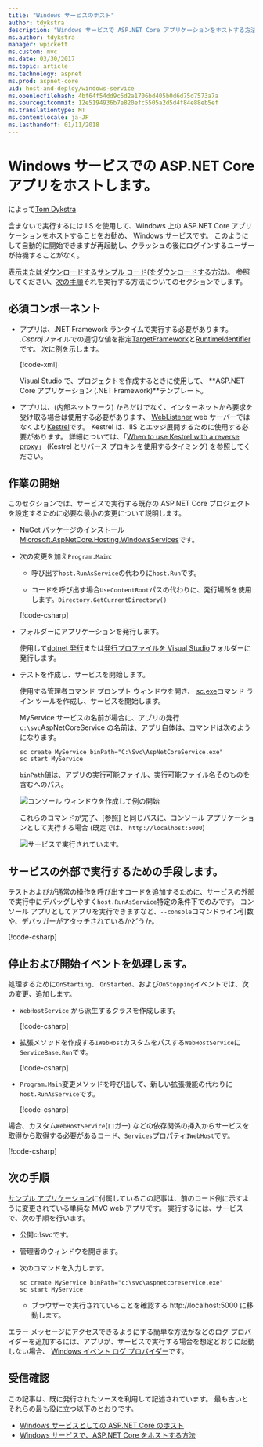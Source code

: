 ```yaml
---
title: "Windows サービスのホスト"
author: tdykstra
description: "Windows サービスで ASP.NET Core アプリケーションをホストする方法を説明します。"
ms.author: tdykstra
manager: wpickett
ms.custom: mvc
ms.date: 03/30/2017
ms.topic: article
ms.technology: aspnet
ms.prod: aspnet-core
uid: host-and-deploy/windows-service
ms.openlocfilehash: 4bf64f54dd9c6d2a1706bd405b0d6d75d7573a7a
ms.sourcegitcommit: 12e5194936b7e820efc5505a2d5d4f84e88eb5ef
ms.translationtype: MT
ms.contentlocale: ja-JP
ms.lasthandoff: 01/11/2018
---
```

# <a name="host-an-aspnet-core-app-in-a-windows-service"></a>Windows サービスでの ASP.NET Core アプリをホストします。

によって[Tom Dykstra](https://github.com/tdykstra)

含まないで実行するには IIS を使用して、Windows 上の ASP.NET Core アプリケーションをホストすることをお勧め、 [Windows サービス](https://docs.microsoft.com/dotnet/framework/windows-services/introduction-to-windows-service-applications)です。 このようにして自動的に開始できますが再起動し、クラッシュの後にログインするユーザーが待機することがなく。

[表示またはダウンロードするサンプル コード](https://github.com/aspnet/Docs/tree/master/aspnetcore/host-and-deploy/windows-service/sample)([をダウンロードする方法](xref:tutorials/index#how-to-download-a-sample))。 参照してください、[次の手順](#next-steps)それを実行する方法についてのセクションでします。

## <a name="prerequisites"></a>必須コンポーネント

* アプリは、.NET Framework ランタイムで実行する必要があります。  *.Csproj*ファイルでの適切な値を指定[TargetFramework](https://docs.microsoft.com/nuget/schema/target-frameworks)と[RuntimeIdentifier](https://docs.microsoft.com/dotnet/articles/core/rid-catalog)です。 次に例を示します。

  [!code-xml[](windows-service/sample/AspNetCoreService.csproj?range=3-6)]

  Visual Studio で、プロジェクトを作成するときに使用して、 **ASP.NET Core アプリケーション (.NET Framework)**テンプレート。

* アプリは、(内部ネットワーク) からだけでなく、インターネットから要求を受け取る場合は使用する必要があります、 [WebListener](xref:fundamentals/servers/weblistener) web サーバーではなくより[Kestrel](xref:fundamentals/servers/kestrel)です。  Kestrel は、IIS とエッジ展開するために使用する必要があります。  詳細については、「[When to use Kestrel with a reverse proxy](xref:fundamentals/servers/kestrel#when-to-use-kestrel-with-a-reverse-proxy)」 (Kestrel とリバース プロキシを使用するタイミング) を参照してください。

## <a name="getting-started"></a>作業の開始

このセクションでは、サービスで実行する既存の ASP.NET Core プロジェクトを設定するために必要な最小の変更について説明します。

* NuGet パッケージのインストール[Microsoft.AspNetCore.Hosting.WindowsServices](https://www.nuget.org/packages/Microsoft.AspNetCore.Hosting.WindowsServices/)です。

* 次の変更を加え`Program.Main`:
  
  * 呼び出す`host.RunAsService`の代わりに`host.Run`です。
  
  * コードを呼び出す場合`UseContentRoot`パスの代わりに、発行場所を使用します。`Directory.GetCurrentDirectory()` 
  
  [!code-csharp[](windows-service/sample/Program.cs?name=ServiceOnly&highlight=3-4,8,14)]

* フォルダーにアプリケーションを発行します。

  使用して[dotnet 発行](https://docs.microsoft.com/dotnet/articles/core/tools/dotnet-publish)または[発行プロファイルを Visual Studio](xref:host-and-deploy/visual-studio-publish-profiles)フォルダーに発行します。

* テストを作成し、サービスを開始します。

  使用する管理者コマンド プロンプト ウィンドウを開き、 [sc.exe](https://technet.microsoft.com/library/bb490995)コマンド ライン ツールを作成し、サービスを開始します。  
  
  MyService サービスの名前が場合に、アプリの発行`c:\svc`AspNetCoreService の名前は、アプリ自体は、コマンドは次のようになります。

  ```console
  sc create MyService binPath="C:\Svc\AspNetCoreService.exe"
  sc start MyService
  ```

  `binPath`値は、アプリの実行可能ファイル、実行可能ファイル名そのものを含むへのパス。

  ![コンソール ウィンドウを作成して例の開始](windows-service/_static/create-start.png)

  これらのコマンドが完了、[参照] と同じパスに、コンソール アプリケーションとして実行する場合 (既定では、 `http://localhost:5000`)

  ![サービスで実行されています。](windows-service/_static/running-in-service.png)


## <a name="provide-a-way-to-run-outside-of-a-service"></a>サービスの外部で実行するための手段します。

テストおよびが通常の操作を呼び出すコードを追加するために、サービスの外部で実行中にデバッグしやすく`host.RunAsService`特定の条件下でのみです。  コンソール アプリとしてアプリを実行できますなど、`--console`コマンドライン引数や、デバッガーがアタッチされているかどうか。

[!code-csharp[](windows-service/sample/Program.cs?name=ServiceOrConsole)]

## <a name="handle-stopping-and-starting-events"></a>停止および開始イベントを処理します。

処理するために`OnStarting`、 `OnStarted`、および`OnStopping`イベントでは、次の変更、追加します。

* `WebHostService` から派生するクラスを作成します。

  [!code-csharp[](windows-service/sample/CustomWebHostService.cs?name=NoLogging)]

* 拡張メソッドを作成する`IWebHost`カスタムをパスする`WebHostService`に`ServiceBase.Run`です。

  [!code-csharp[](windows-service/sample/WebHostServiceExtensions.cs?name=ExtensionsClass)]

* `Program.Main`変更メソッドを呼び出して、新しい拡張機能の代わりに`host.RunAsService`です。

  [!code-csharp[](windows-service/sample/Program.cs?name=HandleStopStart&highlight=26)]

場合、カスタム`WebHostService`(ロガー) などの依存関係の挿入からサービスを取得から取得する必要があるコード、`Services`プロパティ`IWebHost`です。

[!code-csharp[](windows-service/sample/CustomWebHostService.cs?name=Logging&highlight=7)]

## <a name="next-steps"></a>次の手順

[サンプル アプリケーション](https://github.com/aspnet/Docs/tree/master/aspnetcore/host-and-deploy/windows-service/sample)に付属しているこの記事は、前のコード例に示すように変更されている単純な MVC web アプリです。  実行するには、サービスで、次の手順を行います。

* 公開*c:\svc*です。

* 管理者のウィンドウを開きます。

* 次のコマンドを入力します。

  ```console
  sc create MyService binPath="c:\svc\aspnetcoreservice.exe"
  sc start MyService
  ```

  * ブラウザーで実行されていることを確認する http://localhost:5000 に移動します。

エラー メッセージにアクセスできるようにする簡単な方法がなどのログ プロバイダーを追加するには、アプリが、サービスで実行する場合を想定どおりに起動しない場合、 [Windows イベント ログ プロバイダー](xref:fundamentals/logging/index#eventlog)です。

## <a name="acknowledgments"></a>受信確認

この記事は、既に発行されたソースを利用して記述されています。 最も古いとそれらの最も役に立つ以下のとおりです。

* [Windows サービスとしての ASP.NET Core のホスト](https://stackoverflow.com/questions/37346383/hosting-asp-net-core-as-windows-service/37464074)
* [Windows サービスで、ASP.NET Core をホストする方法](https://dotnetthoughts.net/how-to-host-your-aspnet-core-in-a-windows-service/)
